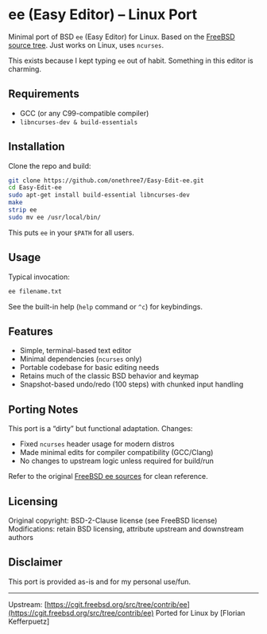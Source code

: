 # ee (Easy Editor) – Linux Port

Minimal port of BSD `ee` (Easy Editor) for Linux. Based on the [FreeBSD source tree](https://cgit.freebsd.org/src/tree/contrib/ee). Just works on Linux, uses `ncurses`.

This exists because I kept typing `ee` out of habit. Something in this editor is charming.

## Requirements

- GCC (or any C99-compatible compiler)
- `libncurses-dev & build-essentials`

## Installation

Clone the repo and build:

```sh
git clone https://github.com/onethree7/Easy-Edit-ee.git
cd Easy-Edit-ee
sudo apt-get install build-essential libncurses-dev
make
strip ee
sudo mv ee /usr/local/bin/
```

This puts `ee` in your `$PATH` for all users.

## Usage

Typical invocation:

```sh
ee filename.txt
```

See the built-in help (`help` command or `^c`) for keybindings.

## Features

- Simple, terminal-based text editor
- Minimal dependencies (`ncurses` only)
- Portable codebase for basic editing needs
- Retains much of the classic BSD behavior and keymap
- Snapshot-based undo/redo (100 steps) with chunked input handling

## Porting Notes

This port is a “dirty” but functional adaptation. Changes:
- Fixed `ncurses` header usage for modern distros
- Made minimal edits for compiler compatibility (GCC/Clang)
- No changes to upstream logic unless required for build/run

Refer to the original [FreeBSD ee sources](https://cgit.freebsd.org/src/tree/contrib/ee) for clean reference.

## Licensing

Original copyright:
BSD-2-Clause license (see FreeBSD license)
Modifications: retain BSD licensing, attribute upstream and downstream authors

## Disclaimer

This port is provided as-is and for my personal use/fun.

---

Upstream: [https://cgit.freebsd.org/src/tree/contrib/ee](https://cgit.freebsd.org/src/tree/contrib/ee)
Ported for Linux by [Florian Kefferpuetz]
